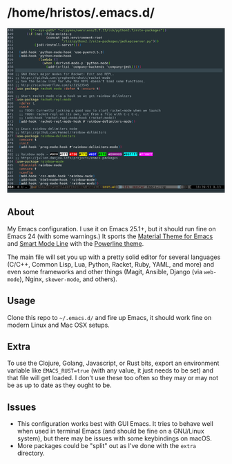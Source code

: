# /home/hristos/.emacs.d/

![This configuration in action](screenshot.png)

## About

My Emacs configuration.  I use it on Emacs 25.1+, but it should run fine on Emacs 24 (with some warnings.)  It sports the [Material Theme for Emacs](https://github.com/cpaulik/emacs-material-theme) and [Smart Mode Line](https://github.com/Malabarba/smart-mode-line) with the [Powerline theme](https://github.com/Malabarba/smart-mode-line/blob/master/themes/smart-mode-line-powerline-theme.el).

The main file will set you up with a pretty solid editor for several languages (C/C++, Common Lisp, Lua, Python, Racket, Ruby, YAML, and more) and even some frameworks and other things (Magit, Ansible, Django (via `web-mode`), Nginx, `skewer-mode`,  and others).

## Usage

Clone this repo to `~/.emacs.d/` and fire up Emacs, it should work fine on modern Linux and Mac OSX setups.

## Extra

To use the Clojure, Golang, Javascript, or Rust bits, export an environment variable like `EMACS_RUST=true` (with any value, it just needs to be set) and that file will get loaded.  I don't use these too often so they may or may not be as up to date as they ought to be.

## Issues

* This configuration works best with GUI Emacs.  It tries to behave well when used in terminal Emacs (and should be fine on a GNU/Linux system), but there may be issues with some keybindings on macOS.
* More packages could be "split" out as I've done with the `extra` directory.
